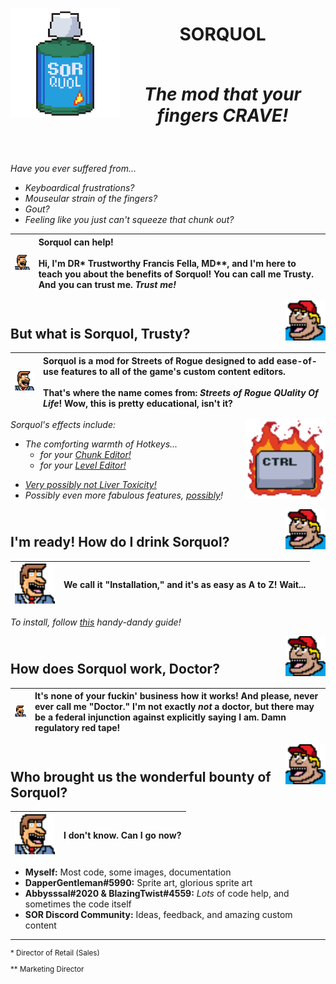 <p align="center">
<img width="175" src="Sorquol/Images/Sorquol_512x512.png" alt="Sorquol" align="left">
</p>

<h1 align="center">
SORQUOL
<em>
<br><br>

The mod that your fingers CRAVE!
</em>
</h1>
<br>

*Have you ever suffered from...*
- *Keyboardical frustrations?*
- *Mouseular strain of the fingers?*
- *Gout?*
- *Feeling like you just can't squeeze that chunk out?*

|<img width="64" src="Sorquol/Images/Trusty_32x32.png">|Sorquol can help!<br><br>Hi, I'm DR* Trustworthy Francis Fella, MD**, and I'm here to teach you about the benefits of Sorquol! You can call me Trusty. And you can trust me. *Trust me!*
|:---|:---|

<img width="64" src="Sorquol/Images/Billy_32x32.png" align="right">
<h2><br>
But what is Sorquol, Trusty?
</h2>

|<img width="64" src="Sorquol/Images/Trusty_32x32.png">|Sorquol is a mod for Streets of Rogue designed to add ease-of-use features to all of the game's custom content editors. <br><br>That's where the name comes from: *Streets of Rogue QUality Of Life*! Wow, this is pretty educational, isn't it?
|:---|:---|

*Sorquol's effects include:*
<img width="128" src="Sorquol/Images/Hotkey_64x64.png" align="right">
- *The comforting warmth of Hotkeys...*
  - *for your [Chunk Editor!](Sorquol/Documentation/Hotkeys_Chunk.md)*
  - *for your [Level Editor!](Sorquol/Documentation/Hotkeys_Level.md)*
<!---  
  - *for your [Campaign Editor!](Sorquol/Documentation/Hotkeys_Campaign.md)*
  - *for your [Character Editor!](Sorquol/Documentation/Hotkeys_Character.md)*
  - *for your [Chunk Pack Editor!](Sorquol/Documentation/Hotkeys_ChunkPack.md)* 
--->
- *[Very possibly not Liver Toxicity!](https://www.mayoclinic.org/diseases-conditions/toxic-hepatitis/symptoms-causes/syc-20352202)*
- *Possibly even more fabulous features, [possibly](Sorquol/Documentation/PlannedFeatures.md)!*

<img width="64" src="Sorquol/Images/Billy_32x32.png" align="right">
<h2><br>
I'm ready! How do I drink Sorquol?
</h2>

|<img width="64" src="Sorquol/Images/Trusty_32x32.png">|We call it "Installation," and it's as easy as A to Z! Wait...
|:---|:---|

*To install, follow [this](https://steamcommunity.com/sharedfiles/filedetails/?id=2271959380) handy-dandy guide!*

<img width="64" src="Sorquol/Images/Billy_32x32.png" align="right">
<h2><br>
How does Sorquol work, Doctor?
</h2>

|<img width="64" src="Sorquol/Images/Trusty_32x32.png">|It's none of your fuckin' business how it works! And please, never ever call me "Doctor." I'm not exactly *not* a doctor, but there may be a federal injunction against explicitly saying I am. Damn regulatory red tape!
|:---|:---|

<img width="64" src="Sorquol/Images/Billy_32x32.png" align="right">
<h2><br>
Who brought us the wonderful bounty of Sorquol?
</h2>

|<img width="64" src="Sorquol/Images/Trusty_32x32.png">|I don't know. Can I go now?
|:---|:---|

- **Myself:** Most code, some images, documentation
- **DapperGentleman#5990:** Sprite art, glorious sprite art
- **Abbysssal#2020 & BlazingTwist#4559:** *Lots* of code help, and sometimes the code itself
- **SOR Discord Community:** Ideas, feedback, and amazing custom content

------
<sub>

\* Director of Retail (Sales)

** Marketing Director

</sub>
